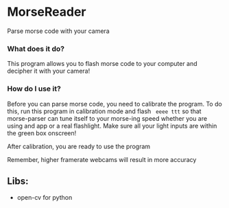 # MorseReader
Parse morse code with your camera

### What does it do?
This program allows you to flash morse code to your computer
and decipher it with your camera! 


### How do I use it?
Before you can parse morse code, you need to calibrate the program.
To do this, run this program in calibration mode and flash ``` eeee ttt```
so that morse-parser can tune itself to your morse-ing speed whether you
are using and app or a real flashlight. Make sure all your light inputs are
within the green box onscreen!


After calibration, you are ready to use the program

Remember, higher framerate webcams will result in more accuracy
  

## Libs:
* open-cv for python
